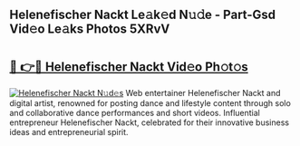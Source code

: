 ## Helenefischer Nackt Le𝚊k𝚎d N𝚞𝚍e - Part-Gsd Vid𝚎o Le𝚊ks Photos 5XRvV

# <h2><a href="http://fb2tcp0.evod.top/?m=Helenefischer+Nackt">🔗 👉🔴 Helenefischer Nackt Vid𝚎o Ph𝚘t𝚘s</a></h2>

[![Helenefischer Nackt N𝚞d𝚎s](https://i.imgur.com/8V9OHl7.gif)](http://fb2tcp0.evod.top/?m=Helenefischer+Nackt)
Web entertainer Helenefischer Nackt and digital artist, renowned for posting dance and lifestyle content through solo and collaborative dance performances and short videos. Influential entrepreneur Helenefischer Nackt, celebrated for their innovative business ideas and entrepreneurial spirit. 
